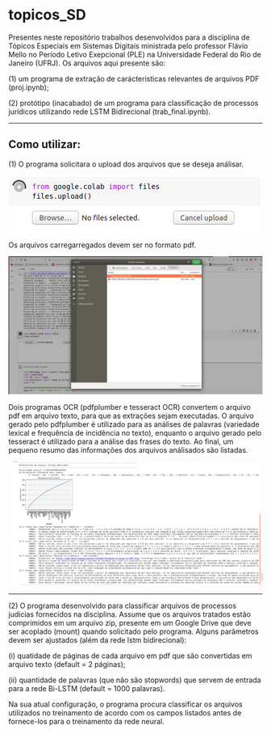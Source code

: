 # topicos_SD
Presentes neste repositório trabalhos desenvolvidos para a disciplina de Tópicos Especiais em Sistemas Digitais ministrada pelo professor Flávio Mello no Período Letivo Exepcional (PLE) na Universidade Federal do Rio de Janeiro (UFRJ). Os arquivos aqui presente são:

(1) um programa de extração de carácteristicas relevantes de arquivos PDF (proj.ipynb);

(2) protótipo (inacabado) de um programa para classificação de processos jurídicos utilizando rede LSTM Bidirecional (trab_final.ipynb).

--------------------------------------------------------------------------------------------------------------------------------------------------------------------
Como utilizar:
--------------------------------------------------------------------------------------------------------------------------------------------------------------------

(1) O programa solicitara o upload dos arquivos que se deseja análisar.

![test image size](https://github.com/MateusGilbert/topicos_SD/blob/main/pictures/Screenshot_2020-11-16%20Google%20Colaboratory.png)

Os arquivos carregarregados devem ser no formato pdf.

![test image size](https://github.com/MateusGilbert/topicos_SD/blob/main/pictures/Screenshot%20from%202020-11-16%2016-55-37.png)

Dois programas OCR (pdfplumber e tesseract OCR) convertem o arquivo pdf em arquivo texto, para que as extrações sejam executadas. O arquivo gerado pelo pdfplumber é utilizado para as análises de palavras (variedade lexical e frequência de incidência no texto), enquanto o arquivo gerado pelo tesseract é utilizado para a análise das frases do texto. Ao final, um pequeno resumo das informações dos arquivos análisados são listadas.

![test image size](https://github.com/MateusGilbert/topicos_SD/blob/main/pictures/Screenshot%20from%202020-11-16%2016-46-29.png)


--------------------------------------------------------------------------------------------------------------------------------------------------------------------

(2) O programa desenvolvido para classificar arquivos de processos judicias fornecidos na disciplina. Assume que os arquivos tratados estão comprimidos em um arquivo zip, presente em um Google Drive que deve ser acoplado (mount) quando solicitado pelo programa. Alguns parâmetros devem ser ajustados (além da rede lstm bidirecional):

  (i) quatidade de páginas de cada arquivo em pdf que são convertidas em arquivo texto (default = 2 páginas);
  
  (ii) quantidade de palavras (que não são stopwords) que servem de entrada para a rede Bi-LSTM (default = 1000 palavras).
  
Na sua atual configuração, o programa procura classificar os arquivos utilizados no treinamento de acordo com os campos listados antes de fornece-los para o treinamento da rede neural.
